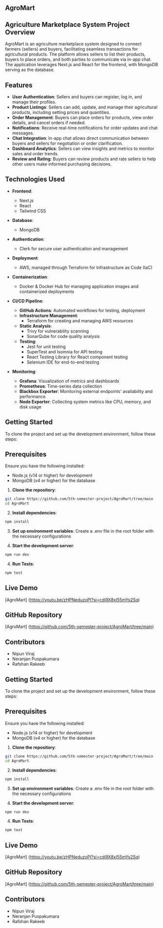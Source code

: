 ## AgroMart 

## Agriculture Marketplace System Project Overview
AgroMart is an agriculture marketplace system designed to connect farmers (sellers) and buyers, facilitating seamless transactions for agricultural products. The platform allows sellers to list their products, buyers to place orders, and both parties to communicate via in-app chat. The application leverages Next.js and React for the frontend, with MongoDB serving as the database.

## Features

- **User Authentication**: Sellers and buyers can register, log in, and manage their profiles.
- **Product Listings**: Sellers can add, update, and manage their agricultural products, including setting prices and quantities.
- **Order Management**: Buyers can place orders for products, view order details, and cancel orders if needed.
- **Notifications**: Receive real-time notifications for order updates and chat messages.
- **Chat Integration**: In-app chat allows direct communication between buyers and sellers for negotiation or order clarification.
- **Dashboard Analytics**: Sellers can view insights and metrics to monitor sales and order trends.
- **Review and Rating**: Buyers can review products and rate sellers to help other users make informed purchasing decisions.


## Technologies Used

- **Frontend**: 
  - Next.js
  - React
  - Tailwind CSS
  
- **Database**: 
  - MongoDB

- **Authentication**: 
  - Clerk for secure user authentication and management

- **Deployment**: 
  - AWS, managed through Terraform for Infrastructure as Code (IaC)

- **Containerization**: 
  - Docker & Docker Hub for managing application images and containerized deployments

- **CI/CD Pipeline**: 
  - **GitHub Actions**: Automated workflows for testing, deployment
  - **Infrastructure Management**: 
    - Terraform for creating and managing AWS resources
  - **Static Analysis**: 
    - Trivy for vulnerability scanning
    - SonarQube for code quality analysis
  - **Testing**: 
    - Jest for unit testing
    - SuperTest and Isomnia for API testing
    - React Testing Library for React component testing
    - Selenium IDE for end-to-end testing

- **Monitoring**: 
  - **Grafana**: Visualization of metrics and dashboards
  - **Prometheus**: Time-series data collection
  - **Blackbox Exporter**: Monitoring external endpoints' availability and performance
  - **Node Exporter**: Collecting system metrics like CPU, memory, and disk usage


## Getting Started
To clone the project and set up the development environment, follow these steps:

## Prerequisites
Ensure you have the following installed:

- Node.js (v14 or higher) for development
- MongoDB (v4 or higher) for the database

1.  **Clone the repository**:

```bash
git clone https://github.com/5th-semester-project/AgroMart/tree/main
cd AgroMart
```

2. **Install dependencies**:

```bash
npm install
```

3. **Set up environment variables**:
Create a .env file in the root folder with the necessary configurations 

4. **Start the development server**:

```bash
npm run dev
```

4. **Run Tests**:

```bash
npm test
```

## Live Demo
[AgroMart] (https://youtu.be/zHPNeduzoPI?si=cdi9X8xI55mYs2Sq) 


## GitHub Repository
[AgroMart] (https://github.com/5th-semester-project/AgroMart/tree/main)

## Contributors
- Nipun Viraj
- Neranjan Puspakumara
- Rafshan Rakeeb

## Getting Started
To clone the project and set up the development environment, follow these steps:

## Prerequisites
Ensure you have the following installed:

- Node.js (v14 or higher) for development
- MongoDB (v4 or higher) for the database

1.  **Clone the repository**:

```bash
git clone https://github.com/5th-semester-project/AgroMart/tree/main
cd AgroMart
```

2. **Install dependencies**:

```bash
npm install
```

3. **Set up environment variables**:
Create a .env file in the root folder with the necessary configurations 

4. **Start the development server**:

```bash
npm run dev
```

4. **Run Tests**:

```bash
npm test
```

## Live Demo
[AgroMart] (https://youtu.be/zHPNeduzoPI?si=cdi9X8xI55mYs2Sq) 


## GitHub Repository
[AgroMart] (https://github.com/5th-semester-project/AgroMart/tree/main)

## Contributors
- Nipun Viraj
- Neranjan Puspakumara
- Rafshan Rakeeb
